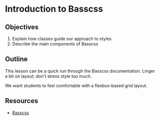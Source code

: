 # Introduction to Basscss

## Objectives

1. Explain how classes guide our approach to styles
2. Describe the main components of Basscss

## Outline

This lesson can be a quick run through the Basscss documentation. Linger a bit on layout; don't stress style too much.

We want students to feel comfortable with a flexbox-based grid layout.

## Resources

- [Basscss](http://www.basscss.com)
